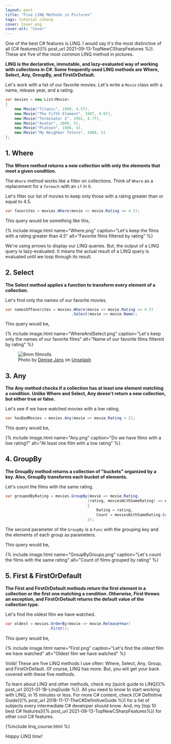 ```yaml
---
layout: post
title: "Five LINQ Methods in Pictures"
tags: tutorial csharp
cover: Cover.png
cover-alt: "Cover" 
---
```


One of the best C# features is LINQ. I would say it's the most distinctive of all [C# features]({% post_url 2021-09-13-TopNewCSharpFeatures %}). These are five of the most common LINQ method in pictures.

**LINQ is the declarative, immutable, and lazy-evaluated way of working with collections in C#. Some frequently used LINQ methods are Where, Select, Any, GroupBy, and FirstOrDefault.**

Let's work with a list of our favorite movies. Let's write a `Movie` class with a name, release year, and a rating.

```csharp
var movies = new List<Movie>
{
    new Movie("Titanic", 1998, 4.5f),
    new Movie("The Fifth Element", 1997, 4.6f),
    new Movie("Terminator 2", 1991, 4.7f),
    new Movie("Avatar", 2009, 5),
    new Movie("Platoon", 1986, 4),
    new Movie("My Neighbor Totoro", 1988, 5)
};
```

## 1. Where

**The Where method returns a new collection with only the elements that meet a given condition.**

The `Where` method works like a filter on collections. Think of `Where` as a replacement for a `foreach` with an `if` in it. 

Let's filter our list of movies to keep only those with a rating greater than or equal to 4.5.

```csharp
var favorites = movies.Where(movie => movie.Rating >= 4.5);
```

This query would be something like this,

{% include image.html name="Where.png" caption="Let's keep the films with a rating greater than 4.5" alt="Favorite films filtered by rating" %}

We're using arrows to display our LINQ queries. But, the output of a LINQ query is lazy-evaluated. It means the actual result of a LINQ query is evaluated until we loop through its result. 

## 2. Select

**The Select method applies a function to transform every element of a collection.**

Let's find only the names of our favorite movies.

```csharp
var namesOfFavorites = movies.Where(movie => movie.Rating >= 4.5)
                             .Select(movie => movie.Name);
```

This query would be,

{% include image.html name="WhereAndSelect.png" caption="Let's keep only the names of our favorite films" alt="Name of our favorite films filtered by rating" %}

<figure>
<img src="https://images.unsplash.com/photo-1542204165-65bf26472b9b?crop=entropy&cs=tinysrgb&fit=crop&fm=jpg&h=400&ixid=MnwxfDB8MXxyYW5kb218MHx8fHx8fHx8MTYzOTI1ODI5OA&ixlib=rb-1.2.1&q=80&utm_campaign=api-credit&utm_medium=referral&utm_source=unsplash_source&w=600" alt="8mm filmrolls" />

<figcaption>Photo by <a href="https://unsplash.com/@dmjdenise?utm_source=unsplash&utm_medium=referral&utm_content=creditCopyText">Denise Jans</a> on <a href="https://unsplash.com/s/photos/film?utm_source=unsplash&utm_medium=referral&utm_content=creditCopyText">Unsplash</a></figcaption>
</figure>

## 3. Any

**The Any method checks if a collection has at least one element matching a condition. Unlike Where and Select, Any doesn't return a new collection, but either true or false.**

Let's see if we have watched movies with a low rating.

```csharp
var hasBadMovies = movies.Any(movie => movie.Rating < 2);
```

This query would be,

{% include image.html name="Any.png" caption="Do we have films with a low rating?" alt="At least one film with a low rating" %}

## 4. GroupBy

**The GroupBy method returns a collection of "buckets" organized by a key. Also, GroupBy transforms each bucket of elements.**

Let's count the films with the same rating.

```csharp
var groupedByRating = movies.GroupBy(movie => movie.Rating,
                                    (rating, moviesWithSameRating) => new
                                    {
                                        Rating = rating,
                                        Count = moviesWithSameRating.Count()
                                    });
```

The second parameter of the `GroupBy` is a `Func` with the grouping key and the elements of each group as parameters.

This query would be,

{% include image.html name="GroupByGroups.png" caption="Let's count the films with the same rating" alt="Count of films grouped by rating" %}

## 5. First & FirstOrDefault

**The First and FirstOrDefault methods return the first element in a collection or the first one matching a condition. Otherwise, First throws an exception, and FirstOrDefault returns the default value of the collection type.**

Let's find the oldest film we have watched.

```csharp
var oldest = movies.OrderBy(movie => movie.ReleaseYear)
                   .First();
```

This query would be,

{% include image.html name="First.png" caption="Let's find the oldest film we have watched" alt="Oldest film we have watched" %}

Voilà! These are five LINQ methods I use often: Where, Select, Any, Group, and FirstOrDefault. Of course, LINQ has more. But, you will get your back covered with these five methods.

To learn about LINQ and other methods, check my [quick guide to LINQ]({% post_url 2021-01-18-LinqGuide %}). All you need to know to start working with LINQ, in 15 minutes or less. For more C# content, check [C# Definitive Guide]({% post_url 2018-11-17-TheC#DefinitiveGuide %}) for a list of subjects every intermediate C# developer should know. And, my [top 10 best C# features]({% post_url 2021-09-13-TopNewCSharpFeatures%}) for other cool C# features.

{%include linq_course.html %}

_Happy LINQ time!_